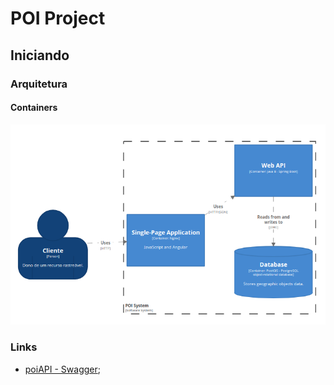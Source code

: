 # POI Project

## Iniciando

### Arquitetura

#### Containers

![Containers](c4model/container.png)

 
### Links

- [poiAPI - Swagger](https://app.swaggerhub.com/apis/henmerlin/poiAPI/1.0.0-SNAPSHOT#/);

